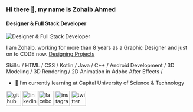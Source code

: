 ### Hi there 👋, my name is Zohaib Ahmed
#### Designer & Full Stack Developer
![Designer & Full Stack Developer](https://scontent.fisb6-2.fna.fbcdn.net/v/t31.18172-8/20451873_1926044000986320_6147610200409132393_o.jpg?_nc_cat=106&ccb=1-5&_nc_sid=19026a&_nc_ohc=yi6Td9XpUdsAX_q00CU&tn=CZyCfRrvbsiXcXfm&_nc_ht=scontent.fisb6-2.fna&oh=5bfe498c6f0068720acc28839d367da4&oe=616865A3)

I am Zohaib, working for more than 8 years as a Graphic Designer and just on to CODE now.
[Designing Projects](https://www.youtube.com/channel/UCmsmC2JRSYdWUowkGkT6WrQ)

Skills: / HTML / CSS / Kotlin / Java / C++ /  Android Development / 3D Modeling / 3D Rendering / 2D Animation in Adobe After Effects / 

- 🌱 I’m currently learning at Capital University of Science & Technology 


[<img src='https://cdn.jsdelivr.net/npm/simple-icons@3.0.1/icons/github.svg' alt='github' height='40'>](https://github.com/Zohaib1397)  [<img src='https://cdn.jsdelivr.net/npm/simple-icons@3.0.1/icons/linkedin.svg' alt='linkedin' height='40'>](https://www.linkedin.com/in/zohaib1397/)  [<img src='https://cdn.jsdelivr.net/npm/simple-icons@3.0.1/icons/facebook.svg' alt='facebook' height='40'>](https://www.facebook.com/zohaib1397)  [<img src='https://cdn.jsdelivr.net/npm/simple-icons@3.0.1/icons/instagram.svg' alt='instagram' height='40'>](https://www.instagram.com/zohaib_1397/)  [<img src='https://cdn.jsdelivr.net/npm/simple-icons@3.0.1/icons/twitter.svg' alt='twitter' height='40'>](https://twitter.com/zohaib1397)  

